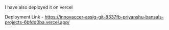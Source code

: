 I have also deployed it on vercel

Deployment Link - https://innovaccer-assig-git-8337fb-priyanshu-bansals-projects-6bfdd0ba.vercel.app/
